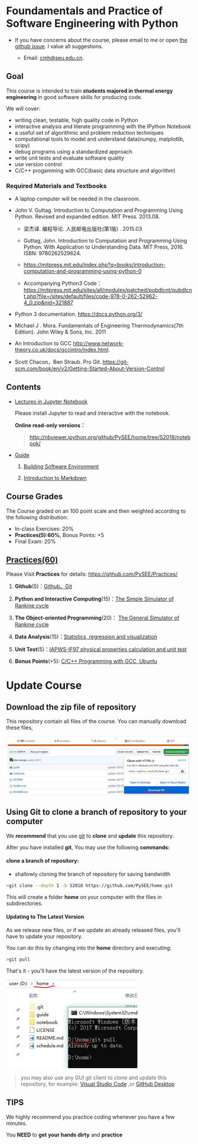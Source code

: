 
# Foundamentals and Practice of Software Engineering with Python

* If you have concerns about the course, please email to me or open [the github issue](https://github.com/PySEE/home/issues). I value all suggestions.
 
  * Email: cmh@seu.edu.cn. 

## Goal

This course is intended to train **students majored in thermal energy engineering** in good software skills for producing code.

We will cover: 

* writing clean, testable, high quality code in Python
* interactive analysis and literate programming with the IPython Notebook
* a useful set of algorithmic and problem reduction techniques
* computational tools to model and understand data(numpy, matplotlib, scipy)
* debug programs using a standardized approach
* write unit tests and evaluate software quality
* use version control 
* C/C++ progamming with GCC(basic data structure and algorithm)

### Required Materials and Textbooks

* A laptop computer will be needed in the classroom.

* John V. Guttag. Introduction to Computation and Programming Using Python. Revised and expanded edition. MIT Press. 2013.08.  

   * 梁杰译. 编程导论. 人民邮电出版社(第1版) .  2015.03

   * Guttag, John. Introduction to Computation and Programming Using Python: With Application to Understanding Data. MIT Press, 2016. ISBN: 9780262529624.

   * https://mitpress.mit.edu/index.php?q=books/introduction-computation-and-programming-using-python-0

   * Accompanying Python3 Code：https://mitpress.mit.edu/sites/all/modules/patched/pubdlcnt/pubdlcnt.php?file=/sites/default/files/code-978-0-262-52962-4_0.zip&nid=321887

* Python 3 documentation. https://docs.python.org/3/

* Michael J . Mora. Fundamentals of Engineering Thermodynamics(7th Edition). John Wiley & Sons, Inc. 2011

* An Introduction to GCC  http://www.network-theory.co.uk/docs/gccintro/index.html.

* Scott Chacon，Ben Straub. Pro Git. https://git-scm.com/book/en/v2/Getting-Started-About-Version-Control

## Contents

* [Lectures in Jupyter Notebook](https://github.com/PySEE/home/tree/S2018/notebook)

  Please install Jupyter to read and interactive with the notebook.

   **Online read-only versions：**

    > http://nbviewer.ipython.org/github/PySEE/home/tree/S2018/notebook/
 
* [Guide](https://github.com/PySEE/home/tree/S2018/guide)

   1. [Building Software Environment](https://github.com/PySEE/home/tree/S2018/guide/BuildingSoftwareEnvironment.md) 
    
   2. [Introduction to Markdown](https://github.com/PySEE/home/tree/S2018/guide/Introduction2Markdown.md)

## Course Grades

The Course graded on an 100 point scale and then weighted according to the following distribution:

  * In-class Exercises: 20%
  * **Practices(5):60%**, Bonus Points: +5
  * Final Exam: 20%
  
## [Practices(60)](https://github.com/PySEE/Practices/tree/S2018/)
    
  Please Visit **Practices** for details: https://github.com/PySEE/Practices/

  1. **Github**(5)：[Github、Git](https://github.com/PySEE/Practices/tree/S2018/P1)

  2. **Python and Interactive Computing**(15)：[The Simple Simulator of Rankine cycle](https://github.com/PySEE/Practices/tree/S2018/P2)
   
  3. **The Object-oriented Programming**(20)： [The General Simulator of Rankine cycle](https://github.com/PySEE/Practices/tree/S2018/P3)  
  
  4.  **Data Analysis**(15)：[Statistics, regression and visualization](https://github.com/PySEE/Practices/tree/S2018/P4)

  5.  **Unit Test**(5)：[IAPWS-IF97 physical properties calculation and unit test](https://github.com/PySEE/Practices/tree/S2018/P5)

  6. **Bonus Points**(+5): [C/C++ Programming with GCC, Ubuntu](https://github.com/PySEE/Practices/tree/S2018/Bonus) 

# Update Course

## Download the zip file of repository 

This repository contain all files of the course. You can manually download these files, 

![download](./guide/img/downloadhome.jpg)

## Using Git to clone a branch of repository to your computer 

We **recommend** that you use [git](https://github.com/git-for-windows/git/releases) to **clone** and **update** this repository.

After you have installed **git**, You may use the following **commands:**

#### clone a branch of repository:

* shallowly cloning the branch of repository for saving bandwidth
```bash
>git clone --depth 1 -b S2018 https://github.com/PySEE/home.git
```

This will create a folder **home** on your computer  with the files in subdirectories.

#### Updating to The Latest Version

As we release new files, or if we update an already released files, you'll have to update your repository.

You can do this by changing into the **home** directory and executing:

```bash
>git pull
```
That's it - you'll have the latest version of the repository.

![download](./guide/img/clonehomedir.jpg)

>you may also use any GUI git client to clone and update this repository, for example:  [Visual Studio Code](https://code.visualstudio.com/) ,or  [GitHub Desktop](https://desktop.github.com/)

## TIPS

We highly recommend you practice coding whenever you have a few minutes.

You **NEED** to **get your hands dirty** and **practice**

